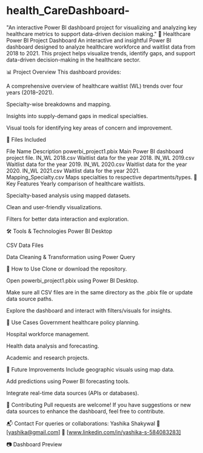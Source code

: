 # health_CareDashboard-
"An interactive Power BI dashboard project for visualizing and analyzing key healthcare metrics to support data-driven decision making."
🏥 Healthcare Power BI Project Dashboard
An interactive and insightful Power BI dashboard designed to analyze healthcare workforce and waitlist data from 2018 to 2021. This project helps visualize trends, identify gaps, and support data-driven decision-making in the healthcare sector.

📊 Project Overview
This dashboard provides:

A comprehensive overview of healthcare waitlist (WL) trends over four years (2018–2021).

Specialty-wise breakdowns and mapping.

Insights into supply-demand gaps in medical specialties.

Visual tools for identifying key areas of concern and improvement.

📁 Files Included

File Name	Description
powerbi_project1.pbix	Main Power BI dashboard project file.
IN_WL 2018.csv	Waitlist data for the year 2018.
IN_WL 2019.csv	Waitlist data for the year 2019.
IN_WL 2020.csv	Waitlist data for the year 2020.
IN_WL 2021.csv	Waitlist data for the year 2021.
Mapping_Specialty.csv	Maps specialties to respective departments/types.
🧠 Key Features
Yearly comparison of healthcare waitlists.

Specialty-based analysis using mapped datasets.

Clean and user-friendly visualizations.

Filters for better data interaction and exploration.

🛠️ Tools & Technologies
Power BI Desktop

CSV Data Files

Data Cleaning & Transformation using Power Query

🧾 How to Use
Clone or download the repository.

Open powerbi_project1.pbix using Power BI Desktop.

Make sure all CSV files are in the same directory as the .pbix file or update data source paths.

Explore the dashboard and interact with filters/visuals for insights.

🎯 Use Cases
Government healthcare policy planning.

Hospital workforce management.

Health data analysis and forecasting.

Academic and research projects.

📌 Future Improvements
Include geographic visuals using map data.

Add predictions using Power BI forecasting tools.

Integrate real-time data sources (APIs or databases).

🤝 Contributing
Pull requests are welcome! If you have suggestions or new data sources to enhance the dashboard, feel free to contribute.

📬 Contact
For queries or collaborations:
Yashika Shakywal
📧 [yashika@gmail.com]
🔗 [www.linkedin.com/in/yashika-s-584083283]

 📷 Dashboard Preview

